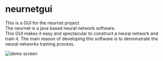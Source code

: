 # neurnetgui
This is a GUI for the neurnet project  
The neurnet is a java based neural network software.  
This GUI makes it easy and spectacular to construct a neural network and train it. 
The main reason of developing this software is to demonstrate the neural networks training process.  

![demo screen](https://raw.githubusercontent.com/dallaszkorben/neurnetgui/master/wiki/neurnetgui-generaldemoscreen.png)

